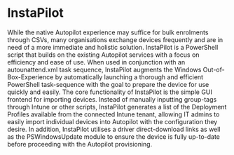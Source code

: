 # InstaPilot
While the native Autopilot experience may suffice for bulk enrolments through CSVs, many organisations exchange devices frequently and are in need of a more immediate and holistic solution. InstaPilot is a PowerShell script that builds on the existing Autopilot services with a focus on efficiency and ease of use. When used in conjunction with an autounattend.xml task sequence, InstaPilot augments the Windows Out-of-Box-Experience by automatically launching a thorough and efficient PowerShell task-sequence with the goal to prepare the device for use quickly and easily. 
The core functionality of InstaPilot is the simple GUI frontend for importing devices. Instead of manually inputting group-tags through Intune or other scripts, InstaPilot generates a list of the Deployment Profiles available from the connected Intune tenant, allowing IT admins to easily import individual devices into Autopilot with the configuration they desire. 
In addition, InstaPilot utilises a driver direct-download links as well as the PSWindowsUpdate module to ensure the device is fully up-to-date before proceeding with the Autopilot provisioning. 
